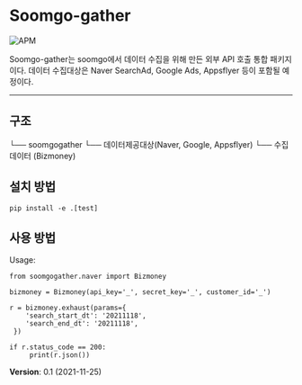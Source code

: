 # Soomgo-gather
![APM](https://img.shields.io/badge/license-MIT-green)

Soomgo-gather는 soomgo에서 데이터 수집을 위해 만든 외부 API 호출 통합 패키지이다.
데이터 수집대상은 Naver SearchAd, Google Ads, Appsflyer 등이 포함될 예정이다.

---
## 구조
└──  soomgogather 
  └──    데이터제공대상(Naver, Google, Appsflyer)
     └──  수집데이터 (Bizmoney)

## 설치 방법
```
pip install -e .[test]
```

## 사용 방법
Usage:
```
from soomgogather.naver import Bizmoney

bizmoney = Bizmoney(api_key='_', secret_key='_', customer_id='_')

r = bizmoney.exhaust(params={
    'search_start_dt': '20211118',
    'search_end_dt': '20211118',
 })

if r.status_code == 200:
     print(r.json())
```

**Version**: 0.1 (2021-11-25)


